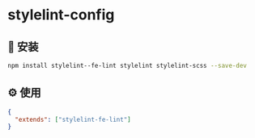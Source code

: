 # stylelint-config

## 🔧 安装

```bash
npm install stylelint--fe-lint stylelint stylelint-scss --save-dev
```

## ⚙️ 使用

```json
{
  "extends": ["stylelint-fe-lint"]
}
```

